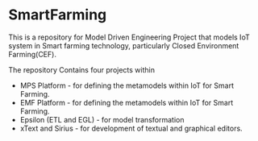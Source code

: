# SmartFarming
This is a repository for Model Driven Engineering Project that models IoT system in Smart farming technology, particularly Closed Environment Farming(CEF).

The repository Contains four projects within

  - MPS Platform - for defining the metamodels within IoT for Smart Farming.
  - EMF Platform -  for defining the metamodels within IoT for Smart Farming.
  - Epsilon (ETL and EGL) - for model transformation
  - xText and Sirius - for development of textual and graphical editors.
